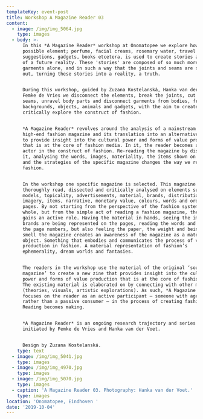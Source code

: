 ```yaml
---
templateKey: event-post
title: Workshop A Magazine Reader 03
content:
  - image: /img/img_5064.jpg
    type: images
  - body: >-
      In this *A Magazine Reader* workshop at Onomatopee we explore how every
      possible element; perfume, facial creams, rosemary water, travel
      suggestions, gadgets, books etcetera, is used to create stories and myths
      of a future reality. These 'stories' are composed of so much more than
      garments alone, and in such a way that the joints and seams are smoothed
      out, turning these stories into a reality, a truth.


      During this workshop, guided by Zuzana Kostelanská, Hanka van der Voet and
      Femke de Vries we disconnect the elements, break the joints, cut the
      seams, unravel body parts and disconnect garments from bodies, from
      backgrounds, objects, animals and gadgets, with the aim to create space to
      critically explore the construct of fashion. 


      *A Magazine Reader* revolves around the analysis of a mainstream and
      high-end fashion magazine and its translation into an alternative new zine
      to provide insight into the cultural power and forms of value production
      that is at the core of fashion media. In it, the reader becomes an active
      actor in the construct of fashion. Re-reading the magazine by dissecting
      it, analysing the words, images, materiality, the items shown on the pages
      and the strategies of the specific magazine changes the way we read
      fashion.


      In the workshop one specific magazine is selected. This magazine is
      thoroughly read, dissected and critically analysed on elements such as
      models, topicality, advertisements, material, brands, distribution,
      imagery, items, narrative, monetary value, colours, words and order of
      pages. By not starting from the perspective of the fashion system as a
      whole, but from the simple act of reading a fashion magazine, the reader
      gains an active role. Having the material in hands, seeing the images, how
      brands are being represented on the pages, reading the words and tracing
      the page numbers, but also feeling the paper, the weight and being able to
      smell the magazine creates an awareness of the magazine as a material
      object. Something that embodies and communicates the process of value
      production in fashion. A material representation of fashion’s
      ephemerality, dream worlds and fantasies.


      The readers in the workshop use the material of the original ‘source
      magazine’ to create a new zine that provides insight into the cultural
      power and forms of value production that is at the core of fashion media.
      The existing material is elaborated on by connecting with other material
      (theories, visuals, artistic explorations). As such, *A Magazine Reader*
      focuses on the reader as an active participant – someone with agency
      rather than a passive consumer – in the process of creating fashion.
      Reading becomes making.


      *A Magazine Reader* is an ongoing research trajectory and series of zines
      initiated by Femke de Vries and Hanka van der Voet.


      Design by Zuzana Kostelanská.
    type: text
  - image: /img/img_5041.jpg
    type: images
  - image: /img/img_4970.jpg
    type: images
  - image: /img/img_5070.jpg
    type: images
  - caption: 'A Magazine Reader 03. Photography: Hanka van der Voet.'
    type: images
location: 'Onomatopee, Eindhoven '
date: '2019-10-04'
---
```


